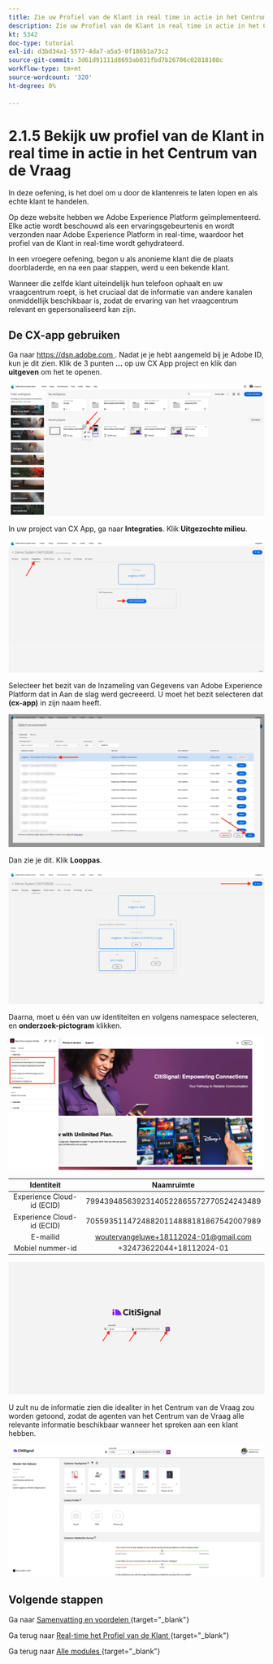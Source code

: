 ```yaml
---
title: Zie uw Profiel van de Klant in real time in actie in het Centrum van de Vraag
description: Zie uw Profiel van de Klant in real time in actie in het Centrum van de Vraag
kt: 5342
doc-type: tutorial
exl-id: d3bd34a1-5577-4da7-a5a5-0f186b1a73c2
source-git-commit: 3d61d91111d8693ab031fbd7b26706c02818108c
workflow-type: tm+mt
source-wordcount: '320'
ht-degree: 0%

---
```


# 2.1.5 Bekijk uw profiel van de Klant in real time in actie in het Centrum van de Vraag

In deze oefening, is het doel om u door de klantenreis te laten lopen en als echte klant te handelen.

Op deze website hebben we Adobe Experience Platform geïmplementeerd. Elke actie wordt beschouwd als een ervaringsgebeurtenis en wordt verzonden naar Adobe Experience Platform in real-time, waardoor het profiel van de Klant in real-time wordt gehydrateerd.

In een vroegere oefening, begon u als anonieme klant die de plaats doorbladerde, en na een paar stappen, werd u een bekende klant.

Wanneer die zelfde klant uiteindelijk hun telefoon ophaalt en uw vraagcentrum roept, is het cruciaal dat de informatie van andere kanalen onmiddellijk beschikbaar is, zodat de ervaring van het vraagcentrum relevant en gepersonaliseerd kan zijn.

## De CX-app gebruiken

Ga naar [ https://dsn.adobe.com ](https://dsn.adobe.com). Nadat je je hebt aangemeld bij je Adobe ID, kun je dit zien. Klik de 3 punten **...** op uw CX App project en klik dan **uitgeven** om het te openen.

![ Demo ](./images/cxapp3.png)

In uw project van CX App, ga naar **Integraties**. Klik **Uitgezochte milieu**.

![ Demo ](./images/cxapp3a.png)

Selecteer het bezit van de Inzameling van Gegevens van Adobe Experience Platform dat in Aan de slag werd gecreeerd. U moet het bezit selecteren dat **(cx-app)** in zijn naam heeft.

![ Demo ](./images/cxapp4.png)

Dan zie je dit. Klik **Looppas**.

![ Demo ](./images/cxapp4a.png)

Daarna, moet u één van uw identiteiten en volgens namespace selecteren, en **onderzoek-pictogram** klikken.

![ Profiel van de Klant ](./images/identities.png)

| Identiteit | Naamruimte |
|:-------------:| :---------------:|
| Experience Cloud-id (ECID) | 79943948563923140522865572770524243489 |
| Experience Cloud-id (ECID) | 70559351147248820114888181867542007989 |
| E-mailid | woutervangeluwe+18112024-01@gmail.com |
| Mobiel nummer-id | +32473622044+18112024-01 |

![ Demo ](./images/19.png)

U zult nu de informatie zien die idealiter in het Centrum van de Vraag zou worden getoond, zodat de agenten van het Centrum van de Vraag alle relevante informatie beschikbaar wanneer het spreken aan een klant hebben.

![ Demo ](./images/20.png)

## Volgende stappen

Ga naar [ Samenvatting en voordelen ](./summary.md){target="_blank"}

Ga terug naar [ Real-time het Profiel van de Klant ](./real-time-customer-profile.md){target="_blank"}

Ga terug naar [ Alle modules ](./../../../../overview.md){target="_blank"}
